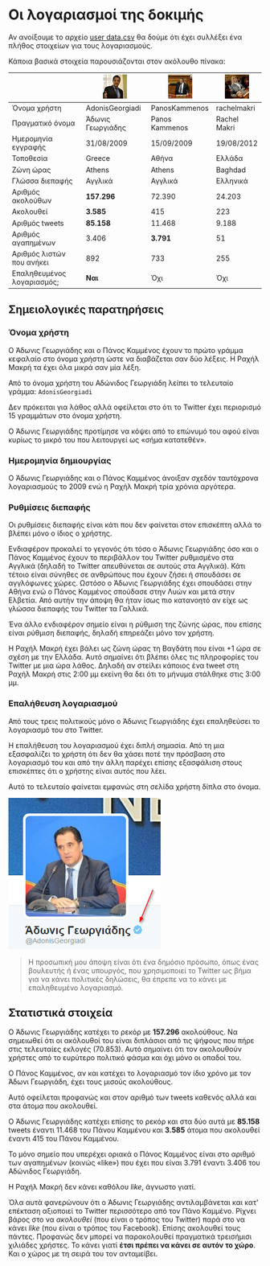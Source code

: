 # Οι λογαριασμοί της δοκιμής

Αν ανοίξουμε το αρχείο 
[user data.csv](https://github.com/Protonotarios/get-tweets/blob/version02/docs/%CE%A0%CE%B1%CF%81%CE%AC%CE%B4%CE%B5%CE%B9%CE%B3%CE%BC%CE%B1/user%20data.csv)
θα δούμε ότι έχει συλλέξει ένα πλήθος στοιχείων για τους λογαριασμούς.

Κάποια βασικά στοιχεία παρουσιάζονται στον ακόλουθο πίνακα:

|                     | ![](AdonisGeorgiadi.jpg) | ![](PanosKammenos.jpg) | ![](rachelmakri.jpg) |
| ------------------- | ------------------------ | ---------------------- | -------------------- |
| Όνομα χρήστη        | AdonisGeorgiadi          | PanosKammenos          | rachelmakri          |
| Πραγματικό όνομα    | Άδωνις Γεωργιάδης        | Panos Kammenos         | Rachel Makri         |
| Ημερομηνία εγγραφής | 31/08/2009               | 15/09/2009             | 19/08/2012           |
| Τοποθεσία           | Greece                   | Αθήνα                  | Ελλάδα               |
| Ζώνη ώρας           | Athens                   | Athens                 | Baghdad              |
| Γλώσσα διεπαφής     | Αγγλικά                  | Αγγλικά                | Ελληνικά             |
| Αριθμός ακολούθων   | **157.296**              | 72.390                 | 24.203               |
| Ακολουθεί           | **3.585**                | 415                    | 223                  |
| Αριθμός tweets      | **85.158**               | 11.468                 | 9.188                |
| Αριθμός αγαπημένων  | 3.406                    | **3.791**              | 51                   |
| Αριθμός λιστών που ανήκει | 892                | 733                    | 255                  |
| Επαληθευμένος λογαριασμός; | **Ναι**           | Όχι                    | Όχι                  |

## Σημειολογικές παρατηρήσεις

### Όνομα χρήστη

Ο Άδωνις Γεωργιάδης και ο Πάνος Καμμένος έχουν το πρώτο γράμμα κεφαλαίο στο όνομα 
χρήστη ώστε να διαβάζεται σαν δύο λέξεις. Η Ραχήλ Μακρή τα έχει όλα μικρά σαν μία λέξη.

Από το όνομα χρήστη του Αδώνιδος Γεωργιάδη λείπει το τελευταίο γράμμα: `AdonisGeorgiadi`

Δεν πρόκειται για λάθος αλλά οφείλεται στο ότι το Twitter έχει περιορισμό 15 
γραμμάτων στο όνομα χρήστη.

Ο Άδωνις Γεωργιάδης προτίμησε να κόψει από το επώνυμό του αφού είναι κυρίως το 
μικρό του που λειτουργεί ως «σήμα κατατεθέν».

### Ημερομηνία δημιουργίας

Ο Άδωνις Γεωργιάδης και ο Πάνος Καμμένος άνοιξαν σχεδόν ταυτόχρονα λογαριασμούς
το 2009 ενώ η Ραχήλ Μακρή τρία χρόνια αργότερα.

### Ρυθμίσεις διεπαφής

Οι ρυθμίσεις διεπαφής είναι κάτι που δεν φαίνεται στον επισκέπτη αλλά το βλέπει
μόνο ο ίδιος ο χρήστης.

Ενδιαφέρον προκαλεί το γεγονός ότι τόσο ο Άδωνις Γεωργιάδης όσο και ο Πάνος Καμμένος
έχουν το περιβάλλον του Twitter ρυθμισμένο στα Αγγλικά (δηλαδή το Twitter 
απευθύνεται σε αυτούς στα Αγγλικά). Κάτι τέτοιο είναι σύνηθες σε ανθρώπους
που έχουν ζήσει ή σπουδάσει σε αγγλόφωνες χώρες. Ωστόσο ο Άδωνις Γεωργιάδης
έχει σπουδάσει στην Αθήνα ενώ ο Πάνος Καμμένος σπούδασε στην Λυών και μετά στην Ελβετία.
Από αυτήν την άποψη θα ήταν ίσως πιο κατανοητό αν είχε ως γλώσσα διεπαφής του
Twitter τα Γαλλικά.

Ένα άλλο ενδιαφέρον σημείο είναι η ρύθμιση της ζώνης ώρας, που επίσης είναι 
ρύθμιση διεπαφής, δηλαδή επηρεάζει μόνο τον χρήστη. 

Η Ραχήλ Μακρή έχει βάλει ως ζώνη ώρας τη Βαγδάτη που είναι +1 ώρα σε σχέση με
την Ελλάδα. Αυτό σημαίνει ότι βλέπει όλες τις πληροφορίες του Twitter με μια ώρα
λάθος. Δηλαδή αν στείλει κάποιος ένα tweet στη Ραχήλ Μακρή στις 2:00 μμ 
εκείνη θα δει ότι το μήνυμα στάλθηκε στις 3:00 μμ.

### Επαλήθευση λογαριασμού

Από τους τρεις πολιτικούς μόνο ο Άδωνις Γεωργιάδης έχει επαληθεύσει το λογαριασμό
του στο Twitter.

Η επαλήθευση του λογαριασμού έχει διπλή σημασία. Από τη μια εξασφαλίζει το χρήστη
ότι δεν θα χάσει ποτέ την πρόσβαση στο λογαριασμό του και από την άλλη
παρέχει επίσης εξασφάλιση στους επισκέπτες ότι ο χρήστης είναι αυτός που λέει.

Αυτό το τελευταίο φαίνεται εμφανώς στη σελίδα χρήστη δίπλα στο όνομα.

![στιγμιότυπο οθόνης από το Twitter](Άδωνις-Γεωργιάδης-επαλήθευση.png)

> Η προσωπική μου άποψη είναι ότι ένα δημόσιο πρόσωπο, όπως ένας βουλευτής ή ένας υπουργός,
που χρησιμοποιεί το Twitter ως βήμα για να κάνει πολιτικές δηλώσεις, θα έπρεπε να
το κάνει με επαληθευμένο λογαριασμό.

## Στατιστικά στοιχεία

Ο Άδωνις Γεωργιάδης κατέχει το ρεκόρ με **157.296** ακολούθους. Να σημειωθεί
ότι οι ακόλουθοί του είναι διπλάσιοι από τις ψήφους που πήρε στις τελευταίες 
εκλογές (70.853). Αυτό σημαίνει ότι τον ακολουθούν χρήστες από το ευρύτερο πολιτικό
φάσμα και όχι μόνο οι οπαδοί του.

Ο Πάνος Καμμένος, αν και κατέχει το λογαριασμό τον ίδιο χρόνο με τον Άδωνι Γεωργιάδη,
έχει τους μισούς ακολούθους.

Αυτό οφείλεται προφανώς και στον αριθμό των tweets καθενός αλλά και στα άτομα που ακολουθεί.

Ο Άδωνις Γεωργιάδης κατέχει επίσης το ρεκόρ και στα δύο αυτά με **85.158** 
tweets έναντι 11.468 του Πάνου Καμμένου και **3.585** άτομα που ακολουθεί
έναντι 415 του Πάνου Καμμένου. 

Το μόνο σημείο που υπερέχει οριακά ο Πάνος Καμμένος είναι στο αριθμό των αγαπημένων
(κοινώς «like») που έχει που είναι 3.791 έναντι 3.406 του Αδώνιδος Γεωργιάδη.

Η Ραχήλ Μακρή δεν κάνει καθόλου *like*, άγνωστο γιατί.

Όλα αυτά φανερώνουν ότι ο Άδωνις Γεωργιάδης αντιλαμβάνεται και κατ' επέκταση 
αξιοποιεί το Twitter περισσότερο από τον Πάνο Καμμένο. Ρίχνει βάρος στο να 
*ακολουθεί* (που είναι ο τρόπος του Twitter) παρά στο να κάνει *like* (που είναι
ο τρόπος του Facebook). Επίσης ακολουθεί τους πάντες. Προφανώς δεν μπορεί
να παρακολουθεί πραγματικά τρεισήμισι χιλιάδες χρήστες. Το κάνει γιατί **έτσι
πρέπει να κάνει σε αυτόν το χώρο**. Και ο χώρος με τη σειρά του τον ανταμείβει.
